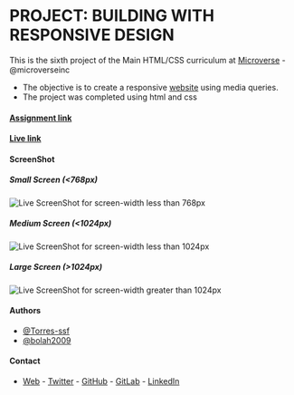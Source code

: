 # PROJECT: BUILDING WITH RESPONSIVE DESIGN

This is the sixth project of the Main HTML/CSS curriculum at [Microverse](https://www.microverse.org/) - @microverseinc

* The objective is to create a responsive [website](http://thenextweb.com/) using media queries.
* The project was completed using html and css 

#### [Assignment link](https://www.theodinproject.com/courses/html5-and-css3/lessons/building-with-responsive-design)
#### [Live link](https://torres-ssf.github.io/tnw-clone/)

#### ScreenShot

##### Small Screen (<768px)

![Live ScreenShot for screen-width less than 768px](https://res.cloudinary.com/bolaah/image/upload/v1555028857/github-microverse-project/tnw-clone-s.jpg)

##### Medium Screen (<1024px)

![Live ScreenShot for screen-width less than 1024px](https://res.cloudinary.com/bolaah/image/upload/v1555028857/github-microverse-project/tnw-clone-l.jpg)

##### Large Screen (>1024px)

![Live ScreenShot for screen-width greater than 1024px](https://res.cloudinary.com/bolaah/image/upload/v1555028857/github-microverse-project/tnw-clone-xl.jpg)

#### Authors

* [@Torres-ssf](https://github.com/Torres-ssf)
* [@bolah2009](https://github.com/bolah2009/)

#### Contact
* [Web](https://bolabuari.com/)  -  [Twitter](https://twitter.com/bolah2009)  -  [GitHub](https://github.com/bolah2009/)  -  [GitLab](https://gitlab.com/bolah2009/)  -  [LinkedIn](https://www.linkedin.com/in/bolah2009/)
